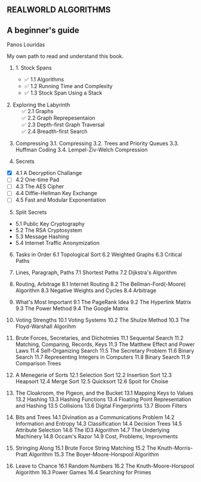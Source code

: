 ## **REALWORLD ALGORITHMS**

## **A beginner's guide**

Panos Louridas

My own path to read and understand this book.

<ol>
  <li>1. Stock Spans</li>
  <ul>
   <li>✅ 1.1 Algorithms</li>
   <li>✅ 1.2 Running Time and Complexity</li>
   <li>✅ 1.3 Stock Span Using a Stack</li>
  </ul>
</ol>

<dl>
  <dt> 2. Exploring the Labyrinth </dt>
  <dd>✅ 2.1 Graphs</dd>
  <dd>✅ 2.2 Graph Reprepesentaion</dd>
  <dd>✅ 2.3 Depth-first Graph Traversal</dd>
  <dd>✅ 2.4 Breadth-first Search</dd>
</dl>

3. Compressing
   3.1. Compressing
   3.2. Trees and Priority Queues
   3.3. Huffman Coding
   3.4. Lempel-Ziv-Welch Compression

4. Secrets

- [x] 4.1 A Decryption Challange
- [ ] 4.2 One-time Pad
- [ ] 4.3 The AES Cipher
- [ ] 4.4 Diffie-Hellman Key Exchange
- [ ] 4.5 Fast and Modular Exponentiation

5. Split Secrets

- 5.1 Public Key Cryptography
- 5.2 The RSA Cryptosystem
- 5.3 Message Hashing
- 5.4 Internet Traffic Anonymization

6. Tasks in Order
   6.1 Topological Sort
   6.2 Weighted Graphs
   6.3 Critical Paths

7. Lines, Paragraph, Paths
   7.1 Shortest Paths
   7.2 Dijkstra's Algorithm

8. Routing, Arbitrage
   8.1 Internet Routing
   8.2 The Bellman-Ford(-Moore) Algorithm
   8.3 Negative Weights and Cycles
   8.4 Arbitrage

9. What's Most Important
   9.1 The PageRank Idea
   9.2 The Hyperlink Matrix
   9.3 The Power Method
   9.4 The Google Matrix

10. Voting Strengths
    10.1 Voting Systems
    10.2 The Shulze Method
    10.3 The Floyd-Warshall Algorihm

11. Brute Forces, Secretaries, and Dichotmies
    11.1 Sequental Search
    11.2 Matching, Comparing, Records, Keys
    11.3 The Matthew Effect and Power Laws
    11.4 Self-Organizing Search
    11.5 The Secretary Problem
    11.6 Binary Search
    11.7 Representing Integers in Computers
    11.8 Binary Search
    11.9 Comparison Trees

12. A Menegerie of Sorts
    12.1 Selection Sort
    12.2 Insertion Sort
    12.3 Heapsort
    12.4 Merge Sort
    12.5 Quicksort
    12.6 Spoit for Choise

13. The Cloakroom, the Pigeon, and the Bucket
    13.1 Mapping Keys to Values
    13.2 Hashing
    13.3 Hashing Functions
    13.4 Floating Point Representation and Hashing
    13.5 Collisions
    13.6 Digital Fingerprints
    13.7 Bloom Filters

14. Bits and Trees
    14.1 Divination as a Communications Problem
    14.2 Information and Entropy
    14.3 Classification
    14.4 Decision Trees
    14.5 Attribute Selection
    14.6 The ID3 Algorithm
    14.7 The Underlying Machinery
    14.8 Occam's Razor
    14.9 Cost, Problems, Improvments

15. Stringing Along
    15.1 Brute Force String Matching
    15.2 The Knuth-Morris-Pratt Algorithm
    15.3 The Boyer-Moore-Horspool Algorithm

16. Leave to Chance
    16.1 Random Numbers
    16.2 The Knuth-Moore-Horspool Algorithm
    16.3 Power Games
    16.4 Searching for Primes

